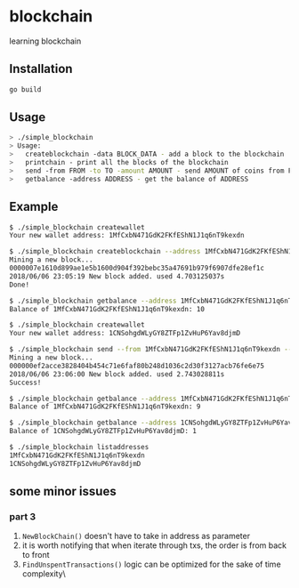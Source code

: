 # blockchain
learning blockchain

## Installation
```bash
go build
```

## Usage
```bash
> ./simple_blockchain
> Usage:
>   createblockchain -data BLOCK_DATA - add a block to the blockchain
>   printchain - print all the blocks of the blockchain
>   send -from FROM -to TO -amount AMOUNT - send AMOUNT of coins from FROM to TO
>   getbalance -address ADDRESS - get the balance of ADDRESS
```

## Example
```bash
$ ./simple_blockchain createwallet
Your new wallet address: 1MfCxbN471GdK2FKfEShN1J1q6nT9kexdn

$ ./simple_blockchain createblockchain --address 1MfCxbN471GdK2FKfEShN1J1q6nT9kexdn
Mining a new block...
0000007e1610d899ae1e5b1600d904f392bebc35a47691b979f6907dfe28ef1c
2018/06/06 23:05:19 New block added. used 4.703125037s
Done!

$ ./simple_blockchain getbalance --address 1MfCxbN471GdK2FKfEShN1J1q6nT9kexdn
Balance of 1MfCxbN471GdK2FKfEShN1J1q6nT9kexdn: 10

$ ./simple_blockchain createwallet
Your new wallet address: 1CNSohgdWLyGY8ZTFp1ZvHuP6Yav8djmD

$ ./simple_blockchain send --from 1MfCxbN471GdK2FKfEShN1J1q6nT9kexdn --to 1CNSohgdWLyGY8ZTFp1ZvHuP6Yav8djmD --amount 1
Mining a new block...
000000ef2acce3828404b454c71e6faf80b248d1036c2d30f3127acb76fe6e75
2018/06/06 23:06:00 New block added. used 2.743028811s
Success!

$ ./simple_blockchain getbalance --address 1MfCxbN471GdK2FKfEShN1J1q6nT9kexdn
Balance of 1MfCxbN471GdK2FKfEShN1J1q6nT9kexdn: 9

$ ./simple_blockchain getbalance --address 1CNSohgdWLyGY8ZTFp1ZvHuP6Yav8djmD
Balance of 1CNSohgdWLyGY8ZTFp1ZvHuP6Yav8djmD: 1

$ ./simple_blockchain listaddresses
1MfCxbN471GdK2FKfEShN1J1q6nT9kexdn
1CNSohgdWLyGY8ZTFp1ZvHuP6Yav8djmD
```

## some minor issues
### part 3
1. `NewBlockChain()` doesn't have to take in address as parameter
2. it is worth notifying that when iterate through txs, the order is from back to front
3. `FindUnspentTransactions()` logic can be optimized for the sake of time complexity\
